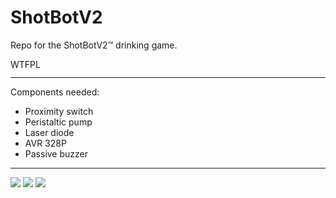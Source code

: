 # ShotBotV2
Repo for the ShotBotV2™ drinking game. 

<a href="http://www.wtfpl.net/"><img
       src="http://www.wtfpl.net/wp-content/uploads/2012/12/wtfpl-badge-4.png"
       width="80" height="15" alt="WTFPL" /></a>

---
Components needed:
* Proximity switch
* Peristaltic pump
* Laser diode
* AVR 328P
* Passive buzzer


---

![](https://github.com/tordnat/ShotBotV2/blob/main/front.png)
![](https://github.com/tordnat/ShotBotV2/blob/main/top.png)
![](https://github.com/tordnat/ShotBotV2/blob/main/side.png)
